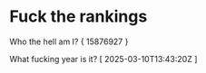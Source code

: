 # Fuck the rankings

Who the hell am I?
{ 15876927 }

What fucking year is it?
[ 2025-03-10T13:43:20Z ]
